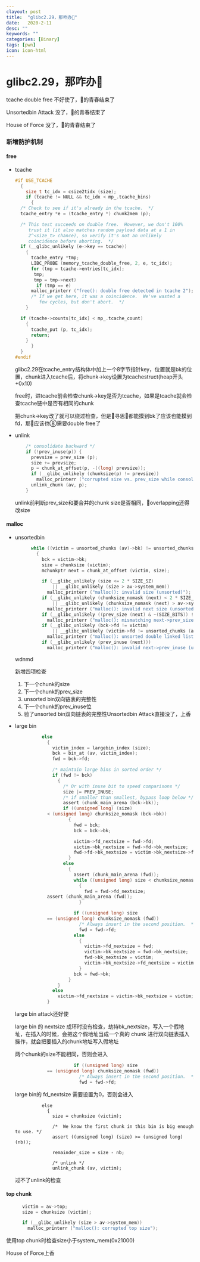 ```yaml
---
clayout: post
title:  "glibc2.29，那咋办🐎"
date:   2020-2-11
desc: ""
keywords: ""
categories: [Binary]
tags: [pwn]
icon: icon-html
---
```


# glibc2.29，那咋办🐎

tcache double free 不好使了，👴的青春结束了

Unsortedbin Attack 没了，👴的青春结束了

House of Force 没了，👴的青春结束了

### 新增防护机制

#### free

* tcache

  ```c
  #if USE_TCACHE
    {
      size_t tc_idx = csize2tidx (size);
      if (tcache != NULL && tc_idx < mp_.tcache_bins)
        {
  	/* Check to see if it's already in the tcache.  */
  	tcache_entry *e = (tcache_entry *) chunk2mem (p);
  
  	/* This test succeeds on double free.  However, we don't 100%
  	   trust it (it also matches random payload data at a 1 in
  	   2^<size_t> chance), so verify it's not an unlikely
  	   coincidence before aborting.  */
  	if (__glibc_unlikely (e->key == tcache))
  	  {
  	    tcache_entry *tmp;
  	    LIBC_PROBE (memory_tcache_double_free, 2, e, tc_idx);
  	    for (tmp = tcache->entries[tc_idx];
  		 tmp;
  		 tmp = tmp->next)
  	      if (tmp == e)
  		malloc_printerr ("free(): double free detected in tcache 2");
  	    /* If we get here, it was a coincidence.  We've wasted a
  	       few cycles, but don't abort.  */
  	  }
  
  	if (tcache->counts[tc_idx] < mp_.tcache_count)
  	  {
  	    tcache_put (p, tc_idx);
  	    return;
  	  }
        }
    }
  #endif
  ```

  glibc2.29在tcache_entry结构体中加上一个8字节指针key，位置就是bk的位置，chunk进入tcache后，将chunk->key设置为tcachestruct(heap开头+0x10)

  free时，进tcache前会检查chunk->key是否为tcache，如果是tcache就会检查tcache链中是否有相同的chunk

  把chunk->key改了就可以绕过检查，但是👴寻思👴都能摸到bk了应该也能摸到fd，那👴应该也⑧需要double free了

* unlink

  ```c
      /* consolidate backward */
      if (!prev_inuse(p)) {
        prevsize = prev_size (p);
        size += prevsize;
        p = chunk_at_offset(p, -((long) prevsize));
        if (__glibc_unlikely (chunksize(p) != prevsize))
          malloc_printerr ("corrupted size vs. prev_size while consolidating");
        unlink_chunk (av, p);
      }
  
  ```

  unlink前判断prev_size和要合并的chunk size是否相同，👴overlapping还得改size





#### malloc

* unsortedbin

  ```c
        while ((victim = unsorted_chunks (av)->bk) != unsorted_chunks (av))
          {
            bck = victim->bk;
            size = chunksize (victim);
            mchunkptr next = chunk_at_offset (victim, size);
  
            if (__glibc_unlikely (size <= 2 * SIZE_SZ)
                || __glibc_unlikely (size > av->system_mem))
              malloc_printerr ("malloc(): invalid size (unsorted)");
            if (__glibc_unlikely (chunksize_nomask (next) < 2 * SIZE_SZ)
                || __glibc_unlikely (chunksize_nomask (next) > av->system_mem))
              malloc_printerr ("malloc(): invalid next size (unsorted)");
            if (__glibc_unlikely ((prev_size (next) & ~(SIZE_BITS)) != size))
              malloc_printerr ("malloc(): mismatching next->prev_size (unsorted)");
            if (__glibc_unlikely (bck->fd != victim)
                || __glibc_unlikely (victim->fd != unsorted_chunks (av)))
              malloc_printerr ("malloc(): unsorted double linked list corrupted");
            if (__glibc_unlikely (prev_inuse (next)))
              malloc_printerr ("malloc(): invalid next->prev_inuse (unsorted)");
  ```

  wdnmd

  新增四项检查

  1. 下一个chunk的size
  2. 下一个chunk的prev_size
  3. unsorted bin双向链表的完整性
  4. 下一个chunk的prev_inuse位
  5. 验了unsorted bin双向链表的完整性Unsortedbin Attack直接没了，上香

* large bin

  ```c
            else
              {
                victim_index = largebin_index (size);
                bck = bin_at (av, victim_index);
                fwd = bck->fd;
  
                /* maintain large bins in sorted order */
                if (fwd != bck)
                  {
                    /* Or with inuse bit to speed comparisons */
                    size |= PREV_INUSE;
                    /* if smaller than smallest, bypass loop below */
                    assert (chunk_main_arena (bck->bk));
                    if ((unsigned long) (size)
  		      < (unsigned long) chunksize_nomask (bck->bk))
                      {
                        fwd = bck;
                        bck = bck->bk;
  
                        victim->fd_nextsize = fwd->fd;
                        victim->bk_nextsize = fwd->fd->bk_nextsize;
                        fwd->fd->bk_nextsize = victim->bk_nextsize->fd_nextsize = victim;
                      }
                    else
                      {
                        assert (chunk_main_arena (fwd));
                        while ((unsigned long) size < chunksize_nomask (fwd))
                          {
                            fwd = fwd->fd_nextsize;
  			  assert (chunk_main_arena (fwd));
                          }
  
                        if ((unsigned long) size
  			  == (unsigned long) chunksize_nomask (fwd))
                          /* Always insert in the second position.  */
                          fwd = fwd->fd;
                        else
                          {
                            victim->fd_nextsize = fwd;
                            victim->bk_nextsize = fwd->bk_nextsize;
                            fwd->bk_nextsize = victim;
                            victim->bk_nextsize->fd_nextsize = victim;
                          }
                        bck = fwd->bk;
                      }
                  }
                else
                  victim->fd_nextsize = victim->bk_nextsize = victim;
              }
  ```

  large bin attack还好使

   large bin 的 nextsize 成环时没有检查，劫持bk_nextsize，写入一个假地址，在插入的时候，会把这个假地址当成一个真的 chunk 进行双向链表插入操作，就会把要插入的chunk地址写入假地址

  两个chunk的size不能相同，否则会进入

  ```c
                        if ((unsigned long) size
  			  == (unsigned long) chunksize_nomask (fwd))
                          /* Always insert in the second position.  */
                          fwd = fwd->fd;
  ```

  large bin的 fd_nextsize 需要设置为0，否则会进入

  ```
            else
              {
                size = chunksize (victim);
  
                /*  We know the first chunk in this bin is big enough to use. */
                assert ((unsigned long) (size) >= (unsigned long) (nb));
  
                remainder_size = size - nb;
  
                /* unlink */
                unlink_chunk (av, victim);
  ```

  过不了unlink的检查

#### top chunk

```c
      victim = av->top;
      size = chunksize (victim);

      if (__glibc_unlikely (size > av->system_mem))
        malloc_printerr ("malloc(): corrupted top size");
```

使用top chunk时检查size小于system_mem(0x21000)

House of Force上香

